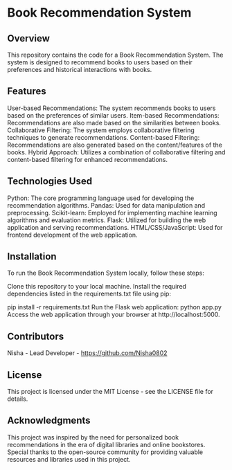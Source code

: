 # Book Recommendation System
## Overview
This repository contains the code for a Book Recommendation System. The system is designed to recommend books to users based on their preferences and historical interactions with books.

## Features
User-based Recommendations: The system recommends books to users based on the preferences of similar users.
Item-based Recommendations: Recommendations are also made based on the similarities between books.
Collaborative Filtering: The system employs collaborative filtering techniques to generate recommendations.
Content-based Filtering: Recommendations are also generated based on the content/features of the books.
Hybrid Approach: Utilizes a combination of collaborative filtering and content-based filtering for enhanced recommendations.

## Technologies Used
Python: The core programming language used for developing the recommendation algorithms.
Pandas: Used for data manipulation and preprocessing.
Scikit-learn: Employed for implementing machine learning algorithms and evaluation metrics.
Flask: Utilized for building the web application and serving recommendations.
HTML/CSS/JavaScript: Used for frontend development of the web application.

## Installation
To run the Book Recommendation System locally, follow these steps:

Clone this repository to your local machine.
Install the required dependencies listed in the requirements.txt file using pip:

pip install -r requirements.txt
Run the Flask web application:
python app.py
Access the web application through your browser at http://localhost:5000.

## Contributors
Nisha - Lead Developer - https://github.com/Nisha0802

## License
This project is licensed under the MIT License - see the LICENSE file for details.

## Acknowledgments
This project was inspired by the need for personalized book recommendations in the era of digital libraries and online bookstores.
Special thanks to the open-source community for providing valuable resources and libraries used in this project.
